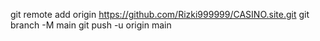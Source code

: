 git remote add origin https://github.com/Rizki999999/CASINO.site.git
git branch -M main
git push -u origin main
